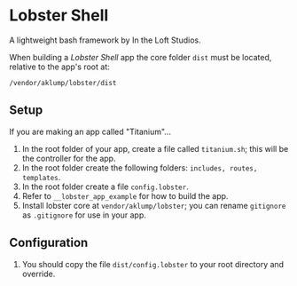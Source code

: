 # Lobster Shell
A lightweight bash framework by In the Loft Studios.

When building a _Lobster Shell_ app the core folder `dist` must be located, relative to the app's root at:

    /vendor/aklump/lobster/dist

## Setup
If you are making an app called "Titanium"...

1. In the root folder of your app, create a file called `titanium.sh`; this will be the controller for the app.
1. In the root folder create the following folders: `includes, routes, templates`.
1. In the root folder create a file `config.lobster`.
1. Refer to `__lobster_app_example` for how to build the app.
1. Install lobster core at `vendor/aklump/lobster`; you can rename `gitignore` as `.gitignore` for use in your app.

## Configuration
1. You should copy the file `dist/config.lobster` to your root directory and override.
